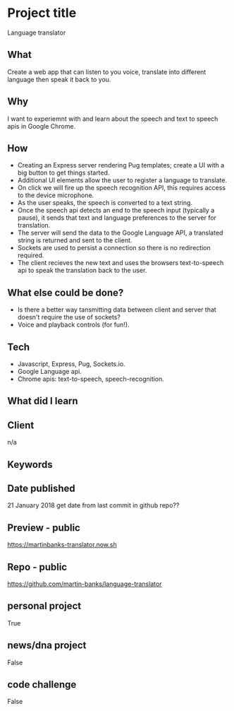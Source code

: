 # Project title
Language translator

## What
Create a web app that can listen to you voice, translate into different language then speak it back to you.

## Why
I want to experiemnt with and learn about the speech and text to speech apis in Google Chrome. 

## How
- Creating an Express server rendering Pug templates; create a UI with a big button to get things started.
- Additional UI elements allow the user to register a language to translate.
- On click we will fire up the speech recognition API, this requires access to the device microphone.
- As the user speaks, the speech is converted to a text string.
- Once the speech api detects an end to the speech input (typically a pause), it sends that text and language preferences to the server for translation.
- The server will send the data to the Google Language API, a translated string is returned and sent to the client. 
- Sockets are used to persist a connection so there is no redirection required.
- The client recieves the new text and uses the browsers text-to-speech api to speak the translation back to the user.

## What else could be done?
- Is there a better way tansmitting data between client and server that doesn't require the use of sockets?
- Voice and playback controls (for fun!).

## Tech
- Javascript, Express, Pug, Sockets.io.
- Google Language api.
- Chrome apis: text-to-speech, speech-recognition.

## What did I learn

## Client
n/a

## Keywords

## Date published
21 January 2018
get date from last commit in github repo??

## Preview - public
https://martinbanks-translator.now.sh


## Repo - public
https://github.com/martin-banks/language-translator

## personal project
True
## news/dna project
False
## code challenge
False
